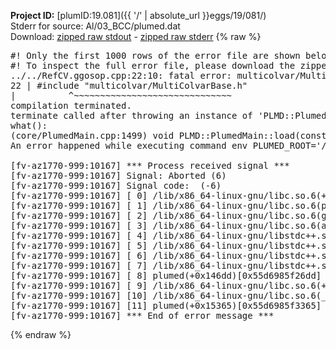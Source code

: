 **Project ID:** [plumID:19.081]({{ '/' | absolute_url }}eggs/19/081/)  
Stderr for source:  Al/03_BCC/plumed.dat   
Download: [zipped raw stdout](plumed.dat.plumed.stdout.txt.zip) - [zipped raw stderr](plumed.dat.plumed.stderr.txt.zip) 
{% raw %}
<pre>
#! Only the first 1000 rows of the error file are shown below
#! To inspect the full error file, please download the zipped raw stderr file above
../../RefCV.ggosop.cpp:22:10: fatal error: multicolvar/MultiColvarBase.h: No such file or directory
22 | #include "multicolvar/MultiColvarBase.h"
|          ^~~~~~~~~~~~~~~~~~~~~~~~~~~~~~~
compilation terminated.
terminate called after throwing an instance of 'PLMD::Plumed::ExceptionError'
what():
(core/PlumedMain.cpp:1499) void PLMD::PlumedMain::load(const std::string&)
An error happened while executing command env PLUMED_ROOT='/home/runner/opt/lib/plumed' PLUMED_VERSION='2.10b' PLUMED_HTMLDIR='/home/runner/opt/share/doc/plumed' PLUMED_INCLUDEDIR='/home/runner/opt/include' PLUMED_PROGRAM_NAME='plumed' PLUMED_IS_INSTALLED='yes' "/home/runner/opt/lib/plumed"/scripts/mklib.sh -n -o ./../../RefCV.2.10b.so ../../RefCV.cpp

[fv-az1770-999:10167] *** Process received signal ***
[fv-az1770-999:10167] Signal: Aborted (6)
[fv-az1770-999:10167] Signal code:  (-6)
[fv-az1770-999:10167] [ 0] /lib/x86_64-linux-gnu/libc.so.6(+0x45330)[0x7f3af5645330]
[fv-az1770-999:10167] [ 1] /lib/x86_64-linux-gnu/libc.so.6(pthread_kill+0x11c)[0x7f3af569eb2c]
[fv-az1770-999:10167] [ 2] /lib/x86_64-linux-gnu/libc.so.6(gsignal+0x1e)[0x7f3af564527e]
[fv-az1770-999:10167] [ 3] /lib/x86_64-linux-gnu/libc.so.6(abort+0xdf)[0x7f3af56288ff]
[fv-az1770-999:10167] [ 4] /lib/x86_64-linux-gnu/libstdc++.so.6(+0xa5ff5)[0x7f3af5aa5ff5]
[fv-az1770-999:10167] [ 5] /lib/x86_64-linux-gnu/libstdc++.so.6(+0xbb0da)[0x7f3af5abb0da]
[fv-az1770-999:10167] [ 6] /lib/x86_64-linux-gnu/libstdc++.so.6(_ZSt10unexpectedv+0x0)[0x7f3af5aa5a55]
[fv-az1770-999:10167] [ 7] /lib/x86_64-linux-gnu/libstdc++.so.6(+0xa5a6f)[0x7f3af5aa5a6f]
[fv-az1770-999:10167] [ 8] plumed(+0x146dd)[0x55d6985f26dd]
[fv-az1770-999:10167] [ 9] /lib/x86_64-linux-gnu/libc.so.6(+0x2a1ca)[0x7f3af562a1ca]
[fv-az1770-999:10167] [10] /lib/x86_64-linux-gnu/libc.so.6(__libc_start_main+0x8b)[0x7f3af562a28b]
[fv-az1770-999:10167] [11] plumed(+0x15365)[0x55d6985f3365]
[fv-az1770-999:10167] *** End of error message ***
</pre>
{% endraw %}
